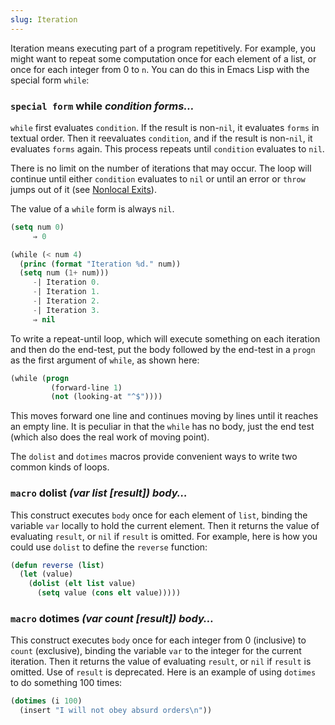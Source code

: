 ```yaml
---
slug: Iteration
---
```


Iteration means executing part of a program repetitively. For example, you might want to repeat some computation once for each element of a list, or once for each integer from 0 to `n`. You can do this in Emacs Lisp with the special form `while`:

### <span className="tag specialform">`special form`</span> **while** *condition forms…*

`while` first evaluates `condition`. If the result is non-`nil`, it evaluates `forms` in textual order. Then it reevaluates `condition`, and if the result is non-`nil`, it evaluates `forms` again. This process repeats until `condition` evaluates to `nil`.

There is no limit on the number of iterations that may occur. The loop will continue until either `condition` evaluates to `nil` or until an error or `throw` jumps out of it (see [Nonlocal Exits](Nonlocal-Exits)).

The value of a `while` form is always `nil`.

```lisp
(setq num 0)
     ⇒ 0
```

```lisp
(while (< num 4)
  (princ (format "Iteration %d." num))
  (setq num (1+ num)))
     -| Iteration 0.
     -| Iteration 1.
     -| Iteration 2.
     -| Iteration 3.
     ⇒ nil
```

To write a repeat-until loop, which will execute something on each iteration and then do the end-test, put the body followed by the end-test in a `progn` as the first argument of `while`, as shown here:

```lisp
(while (progn
         (forward-line 1)
         (not (looking-at "^$"))))
```

This moves forward one line and continues moving by lines until it reaches an empty line. It is peculiar in that the `while` has no body, just the end test (which also does the real work of moving point).

The `dolist` and `dotimes` macros provide convenient ways to write two common kinds of loops.

### <span className="tag macro">`macro`</span> **dolist** *(var list \[result]) body…*

This construct executes `body` once for each element of `list`, binding the variable `var` locally to hold the current element. Then it returns the value of evaluating `result`, or `nil` if `result` is omitted. For example, here is how you could use `dolist` to define the `reverse` function:

```lisp
(defun reverse (list)
  (let (value)
    (dolist (elt list value)
      (setq value (cons elt value)))))
```

### <span className="tag macro">`macro`</span> **dotimes** *(var count \[result]) body…*

This construct executes `body` once for each integer from 0 (inclusive) to `count` (exclusive), binding the variable `var` to the integer for the current iteration. Then it returns the value of evaluating `result`, or `nil` if `result` is omitted. Use of `result` is deprecated. Here is an example of using `dotimes` to do something 100 times:

```lisp
(dotimes (i 100)
  (insert "I will not obey absurd orders\n"))
```
